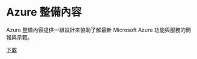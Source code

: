 <div>
<h1>Azure 整備內容</h1>
<p>Azure 整備內容提供一組設計來協助了解最新 Microsoft Azure 功能與服務的簡報與示範。</p>
<p><a href="http://go.microsoft.com/fwlink/p/?LinkId=331133" class="solution-cta-link light-font arrowbtn green">下載</a></p>
</div>


<!--HONumber=Jan17_HO3-->


